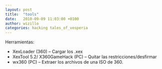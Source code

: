```yaml
---
layout: post
title:  "tools"
date:   2010-09-09 11:03:00 +0100
author: wizillo
categories: hacking tales_of_vesperia
---
```


Herramientas:

* XexLoader (360) – Cargar los .xex
* XexTool 5.2/ X360GameHack (PC) – Quitar las restricciones/desfirmar
* wx360 (PC) – Extraer los archivos de una ISO de 360.
